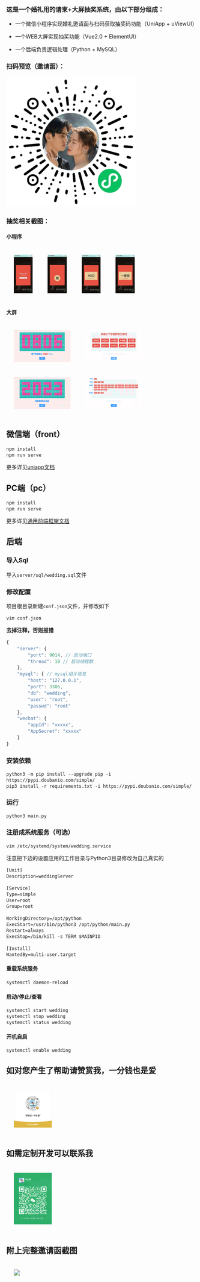 ### 这是一个婚礼用的请柬+大屏抽奖系统，由以下部分组成：

* 一个微信小程序实现婚礼邀请函与扫码获取抽奖码功能（UniApp + uViewUI）

* 一个WEB大屏实现抽奖功能（Vue2.0 + ElementUI）

* 一个后端负责逻辑处理（Python + MySQL）

### 扫码预览（邀请函）：

![小程序码](./img/小程序码.jpg)

### 抽奖相关截图：

#### 小程序

<div style="display:flex;align-item:center;flex-wrap:wrap;">
<img src="./img/noScan.jpg" width="10%" style="margin:20px;"></img>
<img src="./img/scan.jpg" width="10%" style="margin:20px;"></img>
<img src="./img/getNum.jpg" width="10%" style="margin:20px;"></img>
<img src="./img/reword.jpg" width="10%" style="margin:20px;"></img>
</div>

#### 大屏

<div style="display:flex;align-item:center;flex-wrap:wrap;">
<img src="./img/pc1.png" width="30%" style="margin:20px;"></img>
<img src="./img/pc2.png" width="30%" style="margin:20px;"></img>
<img src="./img/pc4.png" width="30%" style="margin:20px;"></img>
<img src="./img/pc5.png" width="30%" style="margin:20px;"></img>
</div>

## 微信端（front）

```shell
npm install
npm run serve
```

更多详见[uniapp文档](https://zh.uniapp.dcloud.io/worktile/CLI.html)


## PC端（pc）

```shell
npm install
npm run serve
```

更多详见[通用前端框架文档](https://github.com/dr34-m/front-demo)

## 后端

### 导入Sql

导入`server/sql/wedding.sql`文件

### 修改配置

项目根目录新建`conf.json`文件，并修改如下

```shell
vim conf.json
```

 **去掉注释，否则报错**

```js
{
    "server": {
        "port": 9014, // 启动端口
        "thread": 10 // 启动线程数
    },
    "mysql": { // mysql相关信息
        "host": "127.0.0.1",
        "port": 3306,
        "db": "wedding",
        "user": "root",
        "passwd": "root"
    },
    "wechat": {
        "appId": "xxxxx",
        "AppSecret": "xxxxx"
    }
}
```

### 安装依赖

```shell
python3 -m pip install --upgrade pip -i https://pypi.doubanio.com/simple/
pip3 install -r requirements.txt -i https://pypi.doubanio.com/simple/
```

### 运行

```shell
python3 main.py
```

### 注册成系统服务（可选）

```shell
vim /etc/systemd/system/wedding.service
```

注意把下边的设置应用的工作目录与Python3目录修改为自己真实的

```shell
[Unit]
Description=weddingServer

[Service]
Type=simple
User=root
Group=root

WorkingDirectory=/opt/python
ExecStart=/usr/bin/python3 /opt/python/main.py
Restart=always
ExecStop=/bin/kill -s TERM $MAINPID

[Install]
WantedBy=multi-user.target
```

#### 重载系统服务

```shell
systemctl daemon-reload
```

#### 启动/停止/查看

```shell
systemctl start wedding
systemctl stop wedding
systemctl status wedding
```

#### 开机自启

```shell
systemctl enable wedding
```

## 如对您产生了帮助请赞赏我，一分钱也是爱

<img src="./img/zs.png" width="20%" style="margin:20px;"></img>

## 如需定制开发可以联系我

<img src="./img/wechat.png" width="20%" style="margin:20px;"></img>

## 附上完整邀请函截图


<img src="./img/邀请函.png" width="50%" style="margin:20px;"></img>